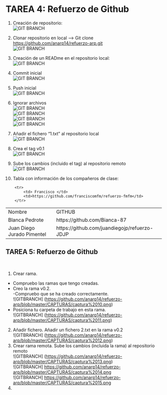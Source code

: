 
<h1>TAREA 4: Refuerzo de Github </h1>

1. Creación de repositorio: <br/>
![GIT BRANCH](https://github.com/anarp14/refuerzo-arp/blob/master/CAPTURAS/captura%201.png) <br/>
2. Clonar repositorio en local --> Git clone https://github.com/anarp14/refuerzo-arp.git <br/>
![GIT BRANCH](https://github.com/anarp14/refuerzo-arp/blob/master/CAPTURAS/captura%202.png) <br/>
3. Creación de un READme en el repositorio local: <br/>
![GIT BRANCH](https://github.com/anarp14/refuerzo-arp/blob/master/CAPTURAS/captura%203.png) <br/>
4. Commit inicial <br/>
![GIT BRANCH](https://github.com/anarp14/refuerzo-arp/blob/master/CAPTURAS/captura%204.png) <br/>
5. Push inicial <br/>
![GIT BRANCH](https://github.com/anarp14/refuerzo-arp/blob/master/CAPTURAS/captura%205.png) <br/>
6. Ignorar archivos <br/>
![GIT BRANCH](https://github.com/anarp14/refuerzo-arp/blob/master/CAPTURAS/captura%206.png) <br/>
![GIT BRANCH](https://github.com/anarp14/refuerzo-arp/blob/master/CAPTURAS/captura%206.1.png) <br/>
![GIT BRANCH](https://github.com/anarp14/refuerzo-arp/blob/master/CAPTURAS/captura%206.2.png)<br/>
![GIT BRANCH](https://github.com/anarp14/refuerzo-arp/blob/master/CAPTURAS/captura%206.3.png)<br/>
7. Añadir el fichero “1.txt” al repositorio local<br/>
![GIT BRANCH](https://github.com/anarp14/refuerzo-arp/blob/master/CAPTURAS/captura%207.png)<br/>
8. Crea el tag v0.1 <br/>
![GIT BRANCH](https://github.com/anarp14/refuerzo-arp/blob/master/CAPTURAS/captura%208.png) <br/>
9. Sube los cambios (incluido el tag) al repositorio remoto <br/>
![GIT BRANCH](https://github.com/anarp14/refuerzo-arp/blob/master/CAPTURAS/captura%209.png) <br/>

12. Tabla con información de los compañeros de clase: <br/>

<table>
		<tr>
			<td> Nombre</td>
			<td>GITHUB</td>
		</tr>
		<tr>
			<td>Blanca Pedrote </td>
			<td>https://github.com/Bianca-87</td>
		</tr>
		<tr>
			<td>Juan Diego Jurado Pimentel</td>
			<td>https://github.com/juandiegojp/refuerzo-JDJP</td>
		</tr>
		
		<tr>
			<td> Francisco </td>
			<td>https://github.com/franciscomfm/refuerzo-fmfm</td>
		</tr>
		
</table>

<h2> TAREA 5: Refuerzo de Github </h2> <br/>

1. Crear rama. <br/>
- Compruebo las ramas que tengo creadas. <br/>
- Creo la rama v0.2.<br/>
-Compruebo que se ha creado correctamente.<br/>
![GITBRANCH] (https://github.com/anarp14/refuerzo-arp/blob/master/CAPTURAS/captura%2010.png) <br/>
- Posiciona tu carpeta de trabajo en esta rama.<br/>
![GITBRANCH] (https://github.com/anarp14/refuerzo-arp/blob/master/CAPTURAS/captura%2011.png)<br/>
2.	Añadir fichero. Añadir un fichero 2.txt en la rama v0.2 <br/>
![GITBRANCH] (https://github.com/anarp14/refuerzo-arp/blob/master/CAPTURAS/captura%2012.png)<br/>
3.	Crear rama remota. Sube los cambios (incluida la rama) al repositorio remoto<br/>
![GITBRANCH] (https://github.com/anarp14/refuerzo-arp/blob/master/CAPTURAS/captura%2013.png)<br/>
![GITBRANCH] https://github.com/anarp14/refuerzo-arp/blob/master/CAPTURAS/captura%2014.png <br/>
![GITBRANCH] https://github.com/anarp14/refuerzo-arp/blob/master/CAPTURAS/captura%2015.png <br/>
4. 
